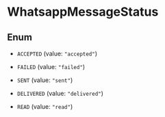 

# WhatsappMessageStatus

## Enum


* `ACCEPTED` (value: `"accepted"`)

* `FAILED` (value: `"failed"`)

* `SENT` (value: `"sent"`)

* `DELIVERED` (value: `"delivered"`)

* `READ` (value: `"read"`)




